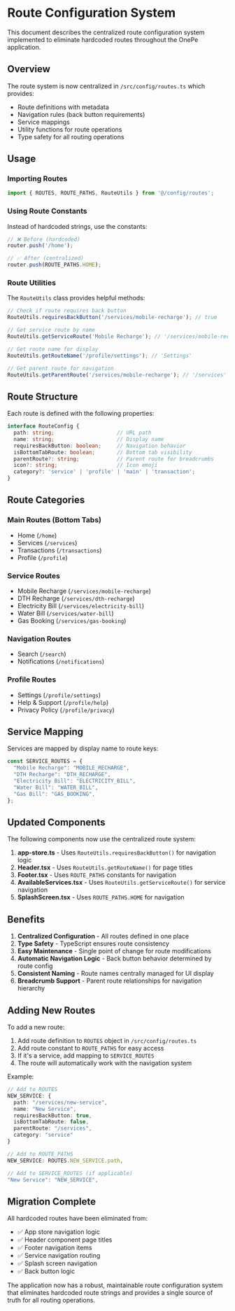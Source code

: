 # Route Configuration System

This document describes the centralized route configuration system implemented to eliminate hardcoded routes throughout the OnePe application.

## Overview

The route system is now centralized in `/src/config/routes.ts` which provides:
- Route definitions with metadata
- Navigation rules (back button requirements)
- Service mappings
- Utility functions for route operations
- Type safety for all routing operations

## Usage

### Importing Routes

```typescript
import { ROUTES, ROUTE_PATHS, RouteUtils } from '@/config/routes';
```

### Using Route Constants

Instead of hardcoded strings, use the constants:

```typescript
// ❌ Before (hardcoded)
router.push('/home');

// ✅ After (centralized)
router.push(ROUTE_PATHS.HOME);
```

### Route Utilities

The `RouteUtils` class provides helpful methods:

```typescript
// Check if route requires back button
RouteUtils.requiresBackButton('/services/mobile-recharge'); // true

// Get service route by name
RouteUtils.getServiceRoute('Mobile Recharge'); // '/services/mobile-recharge'

// Get route name for display
RouteUtils.getRouteName('/profile/settings'); // 'Settings'

// Get parent route for navigation
RouteUtils.getParentRoute('/services/mobile-recharge'); // '/services'
```

## Route Structure

Each route is defined with the following properties:

```typescript
interface RouteConfig {
  path: string;                    // URL path
  name: string;                    // Display name
  requiresBackButton: boolean;     // Navigation behavior
  isBottomTabRoute: boolean;       // Bottom tab visibility
  parentRoute?: string;            // Parent route for breadcrumbs
  icon?: string;                   // Icon emoji
  category?: 'service' | 'profile' | 'main' | 'transaction';
}
```

## Route Categories

### Main Routes (Bottom Tabs)
- Home (`/home`)
- Services (`/services`) 
- Transactions (`/transactions`)
- Profile (`/profile`)

### Service Routes
- Mobile Recharge (`/services/mobile-recharge`)
- DTH Recharge (`/services/dth-recharge`)
- Electricity Bill (`/services/electricity-bill`)
- Water Bill (`/services/water-bill`)
- Gas Booking (`/services/gas-booking`)

### Navigation Routes
- Search (`/search`)
- Notifications (`/notifications`)

### Profile Routes
- Settings (`/profile/settings`)
- Help & Support (`/profile/help`)
- Privacy Policy (`/profile/privacy`)

## Service Mapping

Services are mapped by display name to route keys:

```typescript
const SERVICE_ROUTES = {
  "Mobile Recharge": "MOBILE_RECHARGE",
  "DTH Recharge": "DTH_RECHARGE",
  "Electricity Bill": "ELECTRICITY_BILL",
  "Water Bill": "WATER_BILL",
  "Gas Bill": "GAS_BOOKING",
};
```

## Updated Components

The following components now use the centralized route system:

1. **app-store.ts** - Uses `RouteUtils.requiresBackButton()` for navigation logic
2. **Header.tsx** - Uses `RouteUtils.getRouteName()` for page titles
3. **Footer.tsx** - Uses `ROUTE_PATHS` constants for navigation
4. **AvailableServices.tsx** - Uses `RouteUtils.getServiceRoute()` for service navigation
5. **SplashScreen.tsx** - Uses `ROUTE_PATHS.HOME` for navigation

## Benefits

1. **Centralized Configuration** - All routes defined in one place
2. **Type Safety** - TypeScript ensures route consistency
3. **Easy Maintenance** - Single point of change for route modifications
4. **Automatic Navigation Logic** - Back button behavior determined by route config
5. **Consistent Naming** - Route names centrally managed for UI display
6. **Breadcrumb Support** - Parent route relationships for navigation hierarchy

## Adding New Routes

To add a new route:

1. Add route definition to `ROUTES` object in `/src/config/routes.ts`
2. Add route constant to `ROUTE_PATHS` for easy access
3. If it's a service, add mapping to `SERVICE_ROUTES`
4. The route will automatically work with the navigation system

Example:

```typescript
// Add to ROUTES
NEW_SERVICE: {
  path: "/services/new-service",
  name: "New Service",
  requiresBackButton: true,
  isBottomTabRoute: false,
  parentRoute: "/services",
  category: "service"
}

// Add to ROUTE_PATHS
NEW_SERVICE: ROUTES.NEW_SERVICE.path,

// Add to SERVICE_ROUTES (if applicable)
"New Service": "NEW_SERVICE",
```

## Migration Complete

All hardcoded routes have been eliminated from:
- ✅ App store navigation logic
- ✅ Header component page titles
- ✅ Footer navigation items
- ✅ Service navigation routing
- ✅ Splash screen navigation
- ✅ Back button logic

The application now has a robust, maintainable route configuration system that eliminates hardcoded route strings and provides a single source of truth for all routing operations.